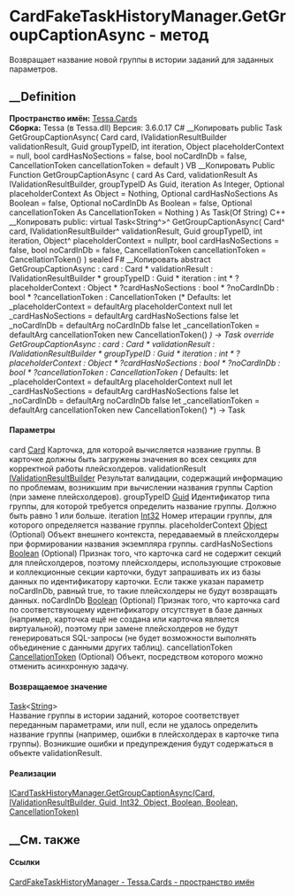 # CardFakeTaskHistoryManager.GetGroupCaptionAsync - метод
Возвращает название новой группы в истории заданий для заданных параметров.
##  __Definition
 **Пространство имён:** [Tessa.Cards](N_Tessa_Cards.htm)  
 **Сборка:** Tessa (в Tessa.dll) Версия: 3.6.0.17
C# __Копировать
     public Task<string> GetGroupCaptionAsync(
    	Card card,
    	IValidationResultBuilder validationResult,
    	Guid groupTypeID,
    	int iteration,
    	Object placeholderContext = null,
    	bool cardHasNoSections = false,
    	bool noCardInDb = false,
    	CancellationToken cancellationToken = default
    )
VB __Копировать
     Public Function GetGroupCaptionAsync ( 
    	card As Card,
    	validationResult As IValidationResultBuilder,
    	groupTypeID As Guid,
    	iteration As Integer,
    	Optional placeholderContext As Object = Nothing,
    	Optional cardHasNoSections As Boolean = false,
    	Optional noCardInDb As Boolean = false,
    	Optional cancellationToken As CancellationToken = Nothing
    ) As Task(Of String)
C++ __Копировать
     public:
    virtual Task<String^>^ GetGroupCaptionAsync(
    	Card^ card, 
    	IValidationResultBuilder^ validationResult, 
    	Guid groupTypeID, 
    	int iteration, 
    	Object^ placeholderContext = nullptr, 
    	bool cardHasNoSections = false, 
    	bool noCardInDb = false, 
    	CancellationToken cancellationToken = CancellationToken()
    ) sealed
F# __Копировать
     abstract GetGroupCaptionAsync : 
            card : Card * 
            validationResult : IValidationResultBuilder * 
            groupTypeID : Guid * 
            iteration : int * 
            ?placeholderContext : Object * 
            ?cardHasNoSections : bool * 
            ?noCardInDb : bool * 
            ?cancellationToken : CancellationToken 
    (* Defaults:
            let _placeholderContext = defaultArg placeholderContext null
            let _cardHasNoSections = defaultArg cardHasNoSections false
            let _noCardInDb = defaultArg noCardInDb false
            let _cancellationToken = defaultArg cancellationToken new CancellationToken()
    *)
    -> Task<string> 
    override GetGroupCaptionAsync : 
            card : Card * 
            validationResult : IValidationResultBuilder * 
            groupTypeID : Guid * 
            iteration : int * 
            ?placeholderContext : Object * 
            ?cardHasNoSections : bool * 
            ?noCardInDb : bool * 
            ?cancellationToken : CancellationToken 
    (* Defaults:
            let _placeholderContext = defaultArg placeholderContext null
            let _cardHasNoSections = defaultArg cardHasNoSections false
            let _noCardInDb = defaultArg noCardInDb false
            let _cancellationToken = defaultArg cancellationToken new CancellationToken()
    *)
    -> Task<string> 
#### Параметры
card [Card](T_Tessa_Cards_Card.htm)
     Карточка, для которой вычисляется название группы. В карточке должны быть загружены значения во всех секциях для корректной работы плейсхолдеров. 
validationResult
[IValidationResultBuilder](T_Tessa_Platform_Validation_IValidationResultBuilder.htm)
     Результат валидации, содержащий информацию по проблемам, возникшим при вычислении названия группы Caption (при замене плейсхолдеров). 
groupTypeID [Guid](https://learn.microsoft.com/dotnet/api/system.guid)
    Идентификатор типа группы, для которой требуется определить название группы. Должно быть равно 1 или больше.
iteration [Int32](https://learn.microsoft.com/dotnet/api/system.int32)
    Номер итерации группы, для которого определяется название группы.
placeholderContext
[Object](https://learn.microsoft.com/dotnet/api/system.object) (Optional)
     Объект внешнего контекста, передаваемый в плейсхолдеры при формировании названия экземпляра группы. 
cardHasNoSections
[Boolean](https://learn.microsoft.com/dotnet/api/system.boolean) (Optional)
     Признак того, что карточка card не содержит секций для плейсхолдеров, поэтому плейсхолдеры, использующие строковые и коллекционные секции карточки, будут запрашивать их из базы данных по идентификатору карточки. Если также указан параметр noCardInDb, равный true, то такие плейсхолдеры не будут возвращать данных. 
noCardInDb [Boolean](https://learn.microsoft.com/dotnet/api/system.boolean)
(Optional)
     Признак того, что карточка card по соответствующему идентификатору отсутствует в базе данных (например, карточка ещё не создана или карточка является виртуальной), поэтому при замене плейсхолдеров не будут генерироваться SQL-запросы (не будет возможности выполнять объединение с данными других таблиц). 
cancellationToken
[CancellationToken](https://learn.microsoft.com/dotnet/api/system.threading.cancellationtoken)
(Optional)
    Объект, посредством которого можно отменить асинхронную задачу.
#### Возвращаемое значение
[Task](https://learn.microsoft.com/dotnet/api/system.threading.tasks.task-1)<[String](https://learn.microsoft.com/dotnet/api/system.string)>  
Название группы в истории заданий, которое соответствует переданным
параметрами, или null, если не удалось определить название группы (например,
ошибки в плейсхолдерах в карточке типа группы). Возникшие ошибки и
предупреждения будут содержаться в объекте validationResult.
#### Реализации
[ICardTaskHistoryManager.GetGroupCaptionAsync(Card, IValidationResultBuilder,
Guid, Int32, Object, Boolean, Boolean,
CancellationToken)](M_Tessa_Cards_ICardTaskHistoryManager_GetGroupCaptionAsync.htm)  
##  __См. также
#### Ссылки
[CardFakeTaskHistoryManager - ](T_Tessa_Cards_CardFakeTaskHistoryManager.htm)
[Tessa.Cards - пространство имён](N_Tessa_Cards.htm)
